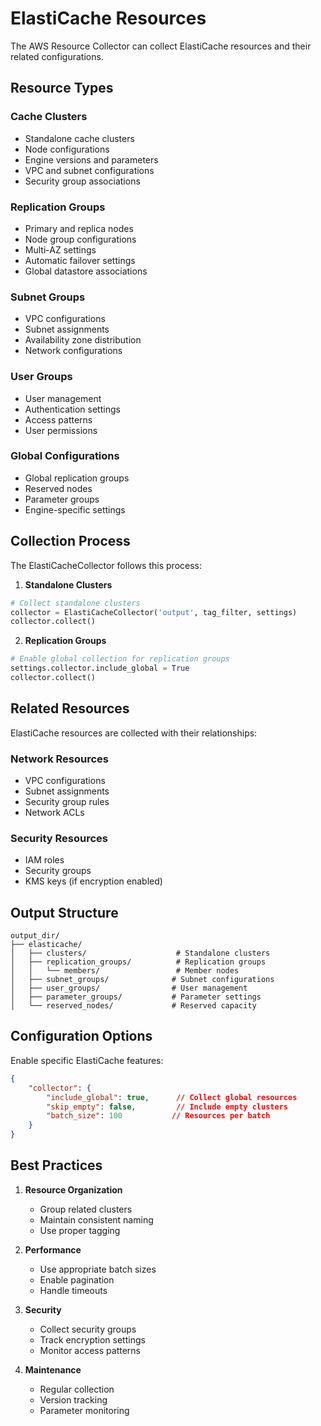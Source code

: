 # ElastiCache Resources

The AWS Resource Collector can collect ElastiCache resources and their related configurations.

## Resource Types

### Cache Clusters
- Standalone cache clusters
- Node configurations
- Engine versions and parameters
- VPC and subnet configurations
- Security group associations

### Replication Groups
- Primary and replica nodes
- Node group configurations
- Multi-AZ settings
- Automatic failover settings
- Global datastore associations

### Subnet Groups
- VPC configurations
- Subnet assignments
- Availability zone distribution
- Network configurations

### User Groups
- User management
- Authentication settings
- Access patterns
- User permissions

### Global Configurations
- Global replication groups
- Reserved nodes
- Parameter groups
- Engine-specific settings

## Collection Process

The ElastiCacheCollector follows this process:

1. **Standalone Clusters**
```python
# Collect standalone clusters
collector = ElastiCacheCollector('output', tag_filter, settings)
collector.collect()
```

2. **Replication Groups**
```python
# Enable global collection for replication groups
settings.collector.include_global = True
collector.collect()
```

## Related Resources

ElastiCache resources are collected with their relationships:

### Network Resources
- VPC configurations
- Subnet assignments
- Security group rules
- Network ACLs

### Security Resources
- IAM roles
- Security groups
- KMS keys (if encryption enabled)

## Output Structure

```
output_dir/
├── elasticache/
│   ├── clusters/                    # Standalone clusters
│   ├── replication_groups/          # Replication groups
│   │   └── members/                 # Member nodes
│   ├── subnet_groups/              # Subnet configurations
│   ├── user_groups/                # User management
│   ├── parameter_groups/           # Parameter settings
│   └── reserved_nodes/             # Reserved capacity
```

## Configuration Options

Enable specific ElastiCache features:

```json
{
    "collector": {
        "include_global": true,      // Collect global resources
        "skip_empty": false,         // Include empty clusters
        "batch_size": 100           // Resources per batch
    }
}
```

## Best Practices

1. **Resource Organization**
   - Group related clusters
   - Maintain consistent naming
   - Use proper tagging

2. **Performance**
   - Use appropriate batch sizes
   - Enable pagination
   - Handle timeouts

3. **Security**
   - Collect security groups
   - Track encryption settings
   - Monitor access patterns

4. **Maintenance**
   - Regular collection
   - Version tracking
   - Parameter monitoring 